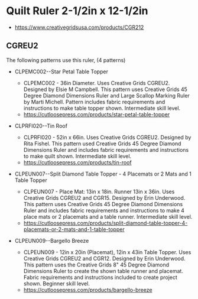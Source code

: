 # Quilt Ruler 2-1/2in x 12-1/2in
* https://www.creativegridsusa.com/products/CGR212

## CGREU2

The following patterns use this ruler, (4 patterns)

* CLPEMC002--Star Petal Table Topper
	* CLPEMC002 - 36in Diameter. Uses Creative Grids CGREU2. Designed by Elsie M Campbell. This pattern uses Creative Grids 45 Degree Diamond Dimensions Ruler and Large Scallop Marking Ruler by Marti Michell. Pattern includes fabric requirements and instructions to make table topper shown. Intermediate skill level.
	* https://cutloosepress.com/products/star-petal-table-topper


* CLPRFI020--Tin Roof
	* CLPRFI020 - 52in x 66in. Uses Creative Grids CGREU2. Designed by Rita Fishel. This pattern used Creative Grids 45 Degree Diamond Dimensions Ruler and includes fabric requirements and instructions to make quilt shown. Intermediate skill level.
	* https://cutloosepress.com/products/tin-roof


* CLPEUN007--Split Diamond Table Topper - 4 Placemats or 2 Mats and 1 Table Topper
	* CLPEUN007 - Place Mat: 13in x 18in. Runner 13in x 36in. Uses Creative Grids CGREU2 and CGR15. Designed by Erin Underwood. This pattern uses Creative Grids 45 Degree Diamond Dimensions Ruler and includes fabric requirements and instructions to make 4 place mats or 2 placemats and a table runner. Intermediate skill level.
	* https://cutloosepress.com/products/split-diamond-table-topper-4-placemats-or-2-mats-and-1-table-topper


* CLPEUN009--Bargello Breeze
	* CLPEUN009 - 12in x 20in (Placemat), 12in x 43in Table Topper. Uses Creative Grids CGREU2 and CGR12. Designed by Erin Underwood.  This pattern uses the Creative Grids 8" 45 Degree Diamond Dimensions Ruler to create the shown table runner and placemat. Fabric requirements and instructions included to create project shown. Beginner skill level.
	* https://cutloosepress.com/products/bargello-breeze

